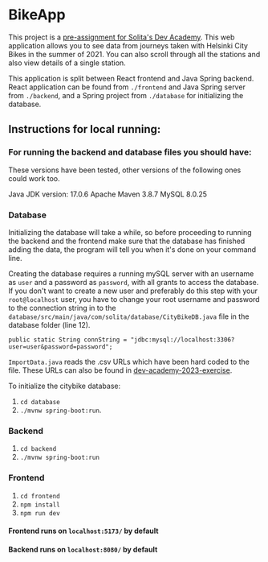 # BikeApp

This project is a [pre-assignment for Solita's Dev Academy](https://github.com/solita/dev-academy-2023-exercise). This web application allows you to see data from journeys taken with Helsinki City Bikes in the summer of 2021. You can also scroll through all the stations and also view details of a single station.

This application is split between React frontend and Java Spring backend. React application can be found from `./frontend` and Java Spring server from `./backend`, and a Spring project from `./database` for initializing the database.

## Instructions for local running:

### For running the backend and database files you should have:

These versions have been tested, other versions of the following ones could work too.

Java JDK version: 17.0.6
Apache Maven 3.8.7
MySQL 8.0.25

### Database

Initializing the database will take a while, so before proceeding to running the backend and the frontend make sure that the database has finished adding the data, the program will tell you when it's done on your command line.

Creating the database requires a running mySQL server with an username as `user` and a password as `password`, with all grants to access the database. If you don't want to create a new user and preferably do this step with your `root@localhost` user, you have to change your root username and password to the connection string in to the `database/src/main/java/com/solita/database/CityBikeDB.java` file in the database folder (line 12).

`public static String connString = "jdbc:mysql://localhost:3306?user=user&password=password";`

`ImportData.java` reads the .csv URLs which have been hard coded to the file. These URLs can also be found in [dev-academy-2023-exercise](https://github.com/solita/dev-academy-2023-exercise).

To initialize the citybike database:

1. `cd database`
2. `./mvnw spring-boot:run`.

### Backend

1. `cd backend`
2. `./mvnw spring-boot:run`

### Frontend

1. `cd frontend`
2. `npm install`
3. `npm run dev`

#### Frontend runs on `localhost:5173/` by default

#### Backend runs on `localhost:8080/` by default
